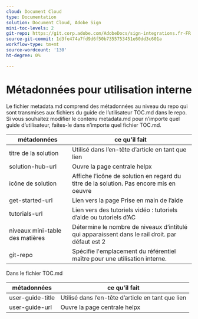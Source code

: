 ```yaml
---
cloud: Document Cloud
type: Documentation
solution: Document Cloud, Adobe Sign
mini-toc-levels: 2
git-repo: https://git.corp.adobe.com/AdobeDocs/sign-integrations.fr-FR
source-git-commit: 1d3fe474a7fd9d6f50b7355753451e60dd3c601a
workflow-type: tm+mt
source-wordcount: '130'
ht-degree: 0%

---
```



# Métadonnées pour utilisation interne

Le fichier metadata.md comprend des métadonnées au niveau du repo qui sont transmises aux fichiers du guide de l’utilisateur TOC.md dans le repo. Si vous souhaitez modifier le contenu metadata.md pour n’importe quel guide d’utilisateur, faites-le dans n’importe quel fichier TOC.md.

| métadonnées | ce qu&#39;il fait |
|--- |--- |
| titre de la solution | Utilisé dans l’en-tête d’article en tant que lien |
| solution-hub-url | Ouvre la page centrale helpx |
| icône de solution | Affiche l’icône de solution en regard du titre de la solution. Pas encore mis en oeuvre |
| get-started-url | Lien vers la page Prise en main de l’aide |
| tutorials-url | Lien vers des tutoriels vidéo : tutoriels d’aide ou tutoriels d’AC |
| niveaux mini-table des matières | Détermine le nombre de niveaux d’intitulé qui apparaissent dans le rail droit. par défaut est 2 |
| git-repo | Spécifie l&#39;emplacement du référentiel maître pour une utilisation interne. |

Dans le fichier TOC.md

| métadonnées | ce qu&#39;il fait |
|--- |--- |
| user-guide-title | Utilisé dans l’en-tête d’article en tant que lien |
| user-guide-url | Ouvre la page centrale helpx |
